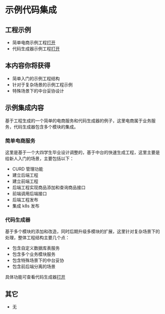 # 示例代码集成

## 工程示例

- 简单电商示例工程[打开](https://gitee.com/alinesno-cloud/alinesno-demo-gateway-open/tree/master/demo-business-shop)
- 代码生成器示例工程[打开](https://gitee.com/alinesno-cloud/alinesno-cloud-initializr-admin)

## 本内容你将获得

- 简单入门的示例工程结构
- 针对于复杂场景的示例工程示例
- 特殊场景下的中台妥协设计

## 示例集成内容

基于工程生成的一个简单的电商服务和代码生成器的例子，这里电商属于业务服务，代码生成器包含多个模块的集成。

### 简单电商服务

这里是基于一个大四学生毕业设计调整的，基于中台的快速生成工程，这里主要是给新人入门的场景，主要包括以下：

- CURD 管理功能
- 建立后端工程
- 建立前端工程
- 后端工程实现商品添加和查询商品接口
- 前端调用后端接口
- 后端工程发布
- 集成 k8s 发布

### 代码生成器

基于多个模块的添加和改造，同时后期升级多模块的扩展，这里针对复杂场景下的处理，整体工程结构主要几个点：

- 包含自定义数据库表服务
- 包含多个业务模块服务
- 包含特殊场景下的中台妥协
- 包含前后端分离的场景

具体功能可查看代码生成器[打开](http://alinesno-initializr.beta.linesno.com)

## 其它

- 无
